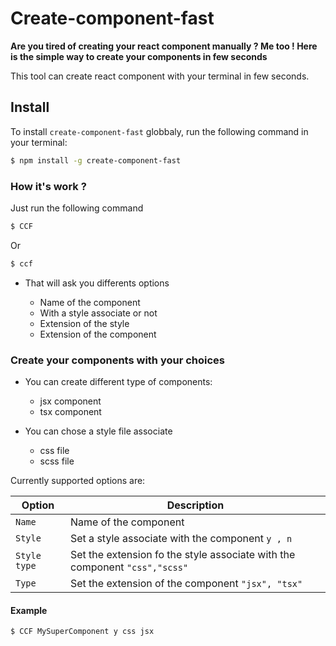 # Create-component-fast

**Are you tired of creating your react component manually ? Me too ! Here is the simple way to create your components in few seconds**

This tool can create react component with your terminal in few seconds.

## Install

To install `create-component-fast` globbaly, run the following command in your terminal:

```sh
$ npm install -g create-component-fast

```

### How it's work ?

Just run the following command

```sh
$ CCF

```

Or

```sh
$ ccf

```

- That will ask you differents options

  - Name of the component
  - With a style associate or not
  - Extension of the style
  - Extension of the component

### Create your components with your choices

- You can create different type of components:

  - jsx component
  - tsx component

- You can chose a style file associate

  - css file
  - scss file

Currently supported options are:

| Option       | Description                                                                |
| ------------ | -------------------------------------------------------------------------- |
| `Name`       | Name of the component                                                      |
| `Style`      | Set a style associate with the component `y , n`                           |
| `Style type` | Set the extension fo the style associate with the component `"css","scss"` |
| `Type`       | Set the extension of the component `"jsx", "tsx"`                          |

#### Example

```sh
$ CCF MySuperComponent y css jsx
```
